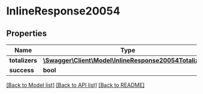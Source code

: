 # InlineResponse20054

## Properties
Name | Type | Description | Notes
------------ | ------------- | ------------- | -------------
**totalizers** | [**\Swagger\Client\Model\InlineResponse20054Totalizers[]**](InlineResponse20054Totalizers.md) |  | [optional] 
**success** | **bool** |  | [optional] 

[[Back to Model list]](../../README.md#documentation-for-models) [[Back to API list]](../../README.md#documentation-for-api-endpoints) [[Back to README]](../../README.md)

